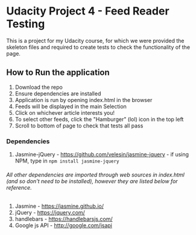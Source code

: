 # Udacity Project 4 - Feed Reader Testing
This is a project for my Udacity course, for which we were provided the skeleton files and required to create tests to check the functionality of the page.

## How to Run the application
1. Download the repo
2. Ensure dependencies are installed
3. Application is run by opening index.html in the browser
4. Feeds will be displayed in the main Selection
5. Click on whichever article interests you!
6. To select other feeds, click the "Hamburger" (lol) icon in the top left
7. Scroll to bottom of page to check that tests all pass

### Dependencies
1. Jasmine-jQuery - https://github.com/velesin/jasmine-jquery - if using NPM, type in `npm install jasmine-jquery`

###### All other dependencies are imported through web sources in index.html (and so don't need to be installed), however they are listed below for reference.
1. Jasmine - https://jasmine.github.io/
2. jQuery - https://jquery.com/
3. handlebars - https://handlebarsjs.com/
4. Google js API - http://google.com/jsapi
